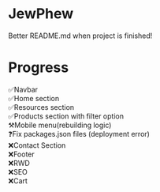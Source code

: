 # JewPhew
Better README.md when project is finished!

# Progress
✅Navbar
<br>
✅Home section
<br>
✅Resources section
<br>
✅Products section with filter option
<br>
⚒️Mobile menu(rebuilding logic)
<br>
❓Fix packages.json files (deployment error)
<br>
❌Contact Section
<br>
❌Footer
<br>
❌RWD
<br>
❌SEO
<br>
❌Cart
